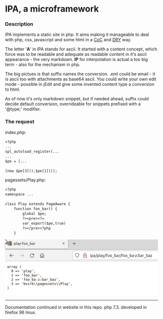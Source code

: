 # IPA, a microframework
### Description
IPA implements a static site in php. It aims making it manageable to deal with php, css, javascript and some html in a [CoC](https://en.wikipedia.org/wiki/Convention_over_Configuration) and [DRY](https://en.wikipedia.org/wiki/Don%27t_Repeat_Yourself) way.

The letter '__A__' in IPA stands for ascii. It started with a content concept, which force was to be readable and adequate as readable content in it's ascii appearance - the very markdown. __IP__ for interpolation is actual a too big term - also for the mechanism in php.

The big pictues is that suffix names the conversion. .eml could be email - it is ascii too with attachments as base64 ascii. You could write your own edit mode - possible in jEdit and give some invented content type a conversion to html.

As of now it's only markdown snippet, but if needed ahead, suffix could decide default conversion, overrideable for snippets prefixed with a '@type;' modifier.

### The request

index.php:
```
<?php
...
spl_autoload_register(...
...
$pe = [...

[new $pe[3](),$pe[1]]();
```

pagessets/Play.php:
```
<?php
namespace ...

class Play extends PageAware {
	function foo_bar() {
		global $pe;
		?><pre><?= 
		var_export($pe,true) 
		?></pre><?php
	}
```	
 ![play-foo-bar](https://github.com/bvirk/ipa/blob/main/domain/img/pages/docs/bws-play-foo_bar.png?raw=true)
 
---
Documentation continued in website in this repo. php 7.3. developed in firefox 96 linux.
 

